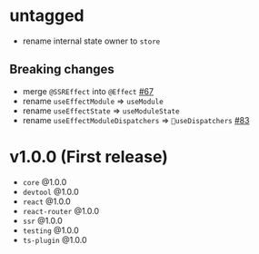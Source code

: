 # untagged

- rename internal state owner to `store`

## Breaking changes

- merge `@SSREffect` into `@Effect` [#67](https://github.com/sigi-framework/sigi/pull/67)
- rename `useEffectModule` => `useModule`
- rename `useEffectState` => `useModuleState`
- rename `useEffectModuleDispatchers` => `useDispatchers` [#83](https://github.com/sigi-framework/sigi/pull/83)

# v1.0.0 (First release)

- `core` @1.0.0
- `devtool` @1.0.0
- `react` @1.0.0
- `react-router` @1.0.0
- `ssr` @1.0.0
- `testing` @1.0.0
- `ts-plugin` @1.0.0

